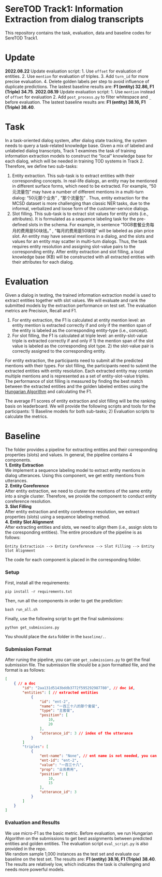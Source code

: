 # SereTOD Track1: Information Extraction from dialog transcripts
This repository contains the task, evaluation, data and baseline codes for SereTOD Track1. 
# Update 
**2022.08.22** Update evaluation script: 1. Use `offset` for evaluation of entities. 2. Use `mention` for evaluation of triples. 3. Add `turn_id` for more precise evaluation. 4. Delete golden labels per step to avoid influence of duplicate predictions. The lastest baseline results are: **F1 (entity) 32.86, F1 (Triple) 34.75**. 
**2022.08.19** Update evaluation script: 1. Use `mention` instead of `offset` for evaluation 2. Add `post_process.py` to filter whitespace and `_` before evaluation. The lastest baseline results are: **F1 (entity) 38.16, F1 (Triple) 38.40**. 

# Task    
In a task-oriented dialog system, after dialog state tracking, the system needs to query a task-related knowledge base. Given a mix of labeled and unlabeled dialog transcripts, Track 1 examines the task of training information extraction models to construct the “local” knowledge base for each dialog, which will be needed in training TOD systems in Track 2. Therefore, we define two sub-tasks:  
1) Entity extraction. This sub-task is to extract entities with their corresponding concepts. In real-life dialogs, an entity
may be mentioned in different surface forms, which need to be extracted. For example, “50元流量包” may have a number of different mentions in a multi-turn dialog: “50元那个业务” , “那个流量包” . Thus, entity extraction for the MCSD dataset is more challenging than classic NER tasks, due to the informal, verbalized and loose form of the customer-service dialogs.  
2) Slot filling. This sub-task is to extract slot values for entity slots (i.e., attributes). It is formulated as a sequence labeling task for the pre-defined slots in the schema. For example, in sentence “10GB套餐业务每月的费用是50块钱。” , “每月的费用是50块钱” will be labeled as plan price slot. An entity may have several mentions in a dialog, and the slots and values for an entity may scatter in multi-turn dialogs. Thus, the task requires entity resolution and assigning slot-value pairs to the corresponding entity. After entity extraction and slot filling, a local knowledge base (KB) will be constructed with all extracted entities with their attributes for each dialog.   
# Evaluation  
Given a dialog in testing, the trained information extraction model is used to extract entities together with slot values. We will evaluate and rank the submitted models by the extraction performance on test set. The evaluation metrics are Precision, Recall and F1.  
1) For entity extraction, the F1 is calculated at entity mention level: an entity mention is extracted correctly if and only if the mention span of the entity is labeled as the corresponding entity-type (i.e., concept).   
2) For slot filling, the F1 is calculated at triple level: an entity-slot-value triple is extracted correctly if and only if 1) the mention span of the slot value is labeled as the corresponding slot type. 2) the slot-value pair is correctly assigned to the corresponding entity.  

For entity extraction, the participants need to submit all the predicted mentions with their types. For slot filling, the participants need to submit the extracted entities with entity resolution. Each extracted entity may contain multiple mentions and is represented as a set of entity-slot-value triples. The performance of slot filling is measured by finding the best match between the extracted entities and the golden labeled entities using the [Hungarian Algorithm](https://en.wikipedia.org/wiki/Hungarian_algorithm) and calculating the F1.    

The average F1 scores of entity extraction and slot filling will be the ranking basis on leaderboard. We will provide the following scripts and tools for the participants: 1) Baseline models for both sub-tasks; 2) Evaluation scripts to calculate the metrics.



# Baseline 
The folder provides a pipeline for extracting entities and their corresponding properties (slots) and values. In general, the pipeline contains 4 components.  
**1. Entity Extraction**  
We implement a sequence labeling model to extract entity mentions in dialog utterances. Using this 
component, we get entity mentions from utterances.  
**2. Entity Coreference**  
After entity extraction, we need to cluster the mentions of the same entity into a single cluster. Therefore, we provide the component to conduct entity coreference resolution.  
**3. Slot Filling**  
After entity extraction and entity coreference resolution, we extract properties (slots) using a
sequence labeling method.  
**4. Entity Slot Alignment**  
After extracting entities and slots, we need to align them (i.e., assign slots to the coresponding entities). 
The entire procedure of the pipeline is as follows:
```
Entity Extractioin --> Entity Coreference --> Slot Filling --> Entity Slot Alignment
```
The code for each component is placed in the corresponding folder. 


### Setup
First, install all the requirements:
```Shell
pip install -r requirements.txt 
```
Then, run all the components in order to get the prediction:
```Shell
bash run_all.sh
```
Finally, use the following script to get the final submissions:
```Shell
python get_submissions.py
```
You should place the `data` folder in the `baseline/.`.

### Submission Format
After runing the pipeline, you can use `get_submissions.py` to get the final submission file.
The submission file should be a json formatted file, and the format is as follows:
```Json
[
    { // a doc
        "id": "2aa131d5143bddb3772f595292987780", // doc id,
        "entities": [ // extracted entities 
            {
                "id": "ent-2",
                "name": "一百三十八的那个套餐",
                "type": "主套餐",
                "position": [
                    10,
                    20
                ],
                "utterance_id": 3 // index of the utterance 
            }
        ]
        "triples": [
            {
                "ent-name": "None", // ent name is not needed, you can set it "None"
                "ent-id": "ent-2",
                "value": "一百三十八",
                "prop": "业务费用",
                "position": [
                    10,
                    15
                ],
                "utterance_id": 3
            }
        ]
    }
]
```

### Evaluation and Results
We use micro-F1 as the basic metric. Before evaluation, we run Hungarian Algorithm on the submissions to 
get best assignments between predicted entities and golden entities. The evaluation script `eval_script.py` is also provided in the repo.  
We random sample 1,000 instances as the test set and evaluate our baseline on the test set. The results are:
**F1 (entity) 38.16, F1 (Triple) 38.40**. The results are relatively low, which indicates the task is challenging and needs more powerful models. 
